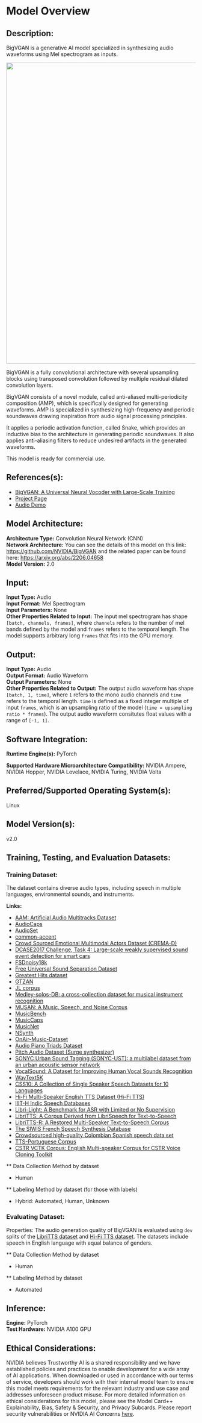 # Model Overview

## Description:

BigVGAN is a generative AI model specialized in synthesizing audio waveforms using Mel spectrogram as inputs.

<center><img src="https://user-images.githubusercontent.com/15963413/218609148-881e39df-33af-4af9-ab95-1427c4ebf062.png" width="800"></center>

BigVGAN is a fully convolutional architecture with several upsampling blocks using transposed convolution followed by multiple residual dilated convolution layers.

BigVGAN consists of a novel module, called anti-aliased multi-periodicity composition (AMP), which is specifically designed for generating waveforms. AMP is specialized in synthesizing high-frequency and periodic soundwaves drawing inspiration from audio signal processing principles.

It applies a periodic activation function, called Snake, which provides an inductive bias to the architecture in generating periodic soundwaves. It also applies anti-aliasing filters to reduce undesired artifacts in the generated waveforms. <br>

This model is ready for commercial use.<br>

## References(s):

- [BigVGAN: A Universal Neural Vocoder with Large-Scale Training](https://arxiv.org/abs/2206.04658) <br>
- [Project Page](https://research.nvidia.com/labs/adlr/projects/bigvgan/) <br>
- [Audio Demo](https://bigvgan-demo.github.io/) <br>

## Model Architecture:

**Architecture Type:** Convolution Neural Network (CNN) <br>
**Network Architecture:** You can see the details of this model on this link: https://github.com/NVIDIA/BigVGAN and the related paper can be found here: https://arxiv.org/abs/2206.04658<br>
**Model Version:** 2.0 <br>

## Input:

**Input Type:** Audio <br>
**Input Format:** Mel Spectrogram <br>
**Input Parameters:** None <br>
**Other Properties Related to Input:** The input mel spectrogram has shape `[batch, channels, frames]`, where `channels` refers to the number of mel bands defined by the model and `frames` refers to the temporal length. The model supports arbitrary long `frames` that fits into the GPU memory.

## Output:

**Input Type:** Audio <br>
**Output Format:** Audio Waveform <br>
**Output Parameters:** None <br>
**Other Properties Related to Output:** The output audio waveform has shape `[batch, 1, time]`, where `1` refers to the mono audio channels and `time` refers to the temporal length. `time` is defined as a fixed integer multiple of input `frames`, which is an upsampling ratio of the model (`time = upsampling ratio * frames`). The output audio waveform consitutes float values with a range of `[-1, 1]`.

## Software Integration:

**Runtime Engine(s):** PyTorch

**Supported Hardware Microarchitecture Compatibility:** NVIDIA Ampere, NVIDIA Hopper, NVIDIA Lovelace, NVIDIA Turing, NVIDIA Volta <br>

## Preferred/Supported Operating System(s):

Linux

## Model Version(s):

v2.0

## Training, Testing, and Evaluation Datasets:

### Training Dataset:

The dataset contains diverse audio types, including speech in multiple languages, environmental sounds, and instruments.

**Links:**

- [AAM: Artificial Audio Multitracks Dataset](https://zenodo.org/records/5794629)
- [AudioCaps](https://audiocaps.github.io/)
- [AudioSet](https://research.google.com/audioset/index.html)
- [common-accent](https://huggingface.co/datasets/DTU54DL/common-accent)
- [Crowd Sourced Emotional Multimodal Actors Dataset (CREMA-D)](https://ieeexplore.ieee.org/document/6849440)
- [DCASE2017 Challenge, Task 4: Large-scale weakly supervised sound event detection for smart cars](https://dcase.community/challenge2017/task-large-scale-sound-event-detection)
- [FSDnoisy18k](https://zenodo.org/records/2529934)
- [Free Universal Sound Separation Dataset](https://zenodo.org/records/3694384)
- [Greatest Hits dataset](https://andrewowens.com/vis/)
- [GTZAN](https://ieeexplore.ieee.org/document/1021072)
- [JL corpus](https://www.kaggle.com/datasets/tli725/jl-corpus)
- [Medley-solos-DB: a cross-collection dataset for musical instrument recognition](https://zenodo.org/records/3464194)
- [MUSAN: A Music, Speech, and Noise Corpus](https://www.openslr.org/17/)
- [MusicBench](https://huggingface.co/datasets/amaai-lab/MusicBench)
- [MusicCaps](https://www.kaggle.com/datasets/googleai/musiccaps)
- [MusicNet](https://www.kaggle.com/datasets/imsparsh/musicnet-dataset)
- [NSynth](https://magenta.tensorflow.org/datasets/nsynth)
- [OnAir-Music-Dataset](https://github.com/sevagh/OnAir-Music-Dataset)
- [Audio Piano Triads Dataset](https://zenodo.org/records/4740877)
- [Pitch Audio Dataset (Surge synthesizer)](https://zenodo.org/records/4677097)
- [SONYC Urban Sound Tagging (SONYC-UST): a multilabel dataset from an urban acoustic sensor network](https://zenodo.org/records/3966543)
- [VocalSound: A Dataset for Improving Human Vocal Sounds Recognition](https://arxiv.org/abs/2205.03433)
- [WavText5K](https://github.com/microsoft/WavText5K)
- [CSS10: A Collection of Single Speaker Speech Datasets for 10 Languages](https://github.com/Kyubyong/css10)
- [Hi-Fi Multi-Speaker English TTS Dataset (Hi-Fi TTS)](https://www.openslr.org/109/)
- [IIIT-H Indic Speech Databases](http://festvox.org/databases/iiit_voices/)
- [Libri-Light: A Benchmark for ASR with Limited or No Supervision](https://arxiv.org/abs/1912.07875)
- [LibriTTS: A Corpus Derived from LibriSpeech for Text-to-Speech](https://www.openslr.org/60)
- [LibriTTS-R: A Restored Multi-Speaker Text-to-Speech Corpus](https://www.openslr.org/141/)
- [The SIWIS French Speech Synthesis Database](https://datashare.ed.ac.uk/handle/10283/2353)
- [Crowdsourced high-quality Colombian Spanish speech data set](https://openslr.org/72/)
- [TTS-Portuguese Corpus](https://github.com/Edresson/TTS-Portuguese-Corpus)
- [CSTR VCTK Corpus: English Multi-speaker Corpus for CSTR Voice Cloning Toolkit](https://datashare.ed.ac.uk/handle/10283/3443)

\*\* Data Collection Method by dataset <br>

- Human <br>

\*\* Labeling Method by dataset (for those with labels) <br>

- Hybrid: Automated, Human, Unknown <br>

### Evaluating Dataset:

Properties: The audio generation quality of BigVGAN is evaluated using `dev` splits of the [LibriTTS dataset](https://www.openslr.org/60/) and [Hi-Fi TTS dataset](https://www.openslr.org/109/). The datasets include speech in English language with equal balance of genders.

\*\* Data Collection Method by dataset <br>

- Human <br>

\*\* Labeling Method by dataset <br>

- Automated <br>

## Inference:

**Engine:** PyTorch <br>
**Test Hardware:** NVIDIA A100 GPU <br>

## Ethical Considerations:

NVIDIA believes Trustworthy AI is a shared responsibility and we have established policies and practices to enable development for a wide array of AI applications. When downloaded or used in accordance with our terms of service, developers should work with their internal model team to ensure this model meets requirements for the relevant industry and use case and addresses unforeseen product misuse. For more detailed information on ethical considerations for this model, please see the Model Card++ Explainability, Bias, Safety & Security, and Privacy Subcards. Please report security vulnerabilities or NVIDIA AI Concerns [here](https://www.nvidia.com/en-us/support/submit-security-vulnerability/).

